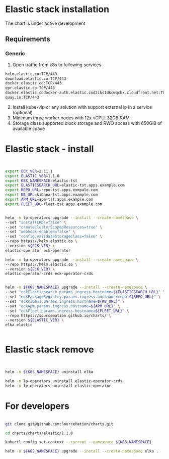 
# Elastic stack installation

The chart is under active development

## Requirements

### Generic

1. Open traffic from k8s to following services

```bash
helm.elastic.co:TCP/443
download.elastic.co:TCP/443
docker.elastic.co:TCP/443
epr.elastic.co:TCP/443
docker.elastic.codocker-auth.elastic.cod2iks1dkcwqcbx.cloudfront.net:TCP/443
quay.io:TCP/443
```

2. Install kube-vip or any solution with support external ip in a service (optional)
3. Minimum three worker nodes with 12x vCPU, 32GB RAM
4. Storage class supported block storage and RWO access with 650GiB of available space


# Elastic stack - install

```bash


export ECK_VER=2.11.1
export ELASTIC_VER=1.1.0
export K8S_NAMESPACE=elastic-tst
export ELASTICSEARCH_URL=elastic-tst.apps.example.com
export REPO_URL=repo-tst.apps.exmpale.com
export KB_URL=kibana-tst.apps.example.com
export APM_URL=apm-tst.apps.example.com
export FLEET_URL=fleet-tst.apps.example.com


helm -n lp-operators upgrade --install --create-namespace \
--set "installCRDs=false" \
--set "createClusterScopedResources=true" \
--set "webhook.enabled=false" \
--set "config.validateStorageClass=false" \
--repo https://helm.elastic.co \
--version ${ECK_VER} \
elastic-operator eck-operator

helm -n lp-operators upgrade --install --create-namespace \
--repo https://helm.elastic.co \
--version ${ECK_VER} \
elastic-operator-crds eck-operator-crds


helm -n ${K8S_NAMESPACE} upgrade --install --create-namespace \
--set "eckElasticsearch.params.ingress.hostname=${ELASTICSEARCH_URL}" \
--set "eckPackageRegistry.params.ingress.hostname=repo-${REPO_URL}" \
--set "eckKibana.params.ingress.hostname=${KB_URL}" \
--set "eckApm.params.ingress.hostname=${APM_URL}" \
--set "eckFleet.params.ingress.hostname=${FLEET_URL}" \
--repo https://sourcemation.github.io/charts/ \
--version ${ELASTIC_VER} \
elka elastic



```

# Elastic stack remove


```bash


helm -n ${K8S_NAMESPACE} uninstall elka

helm -n lp-operators uninstall elastic-operator-crds
helm -n lp-operators uninstall elastic-operator

```


# For developers


```bash 

git clone git@github.com:SourceMation/charts.git

cd charts/charts/elastic/1.1.0

kubectl config set-context --current --namespace ${K8S_NAMESPACE}

helm -n ${K8S_NAMESPACE} upgrade --install --create-namespace elka .

```
